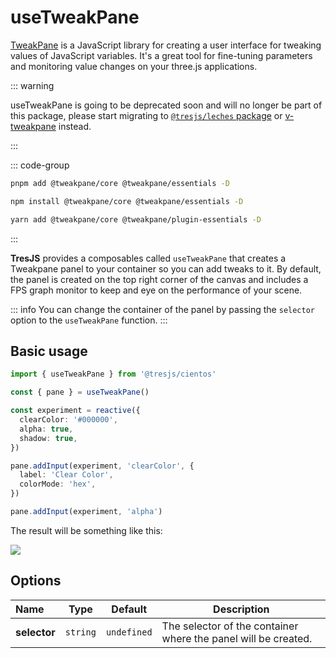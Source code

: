 # useTweakPane

[TweakPane](https://cocopon.github.io/tweakpane/) is a JavaScript library for creating a user interface for tweaking values of JavaScript variables. It's a great tool for fine-tuning parameters and monitoring value changes on your three.js applications.

::: warning

useTweakPane is going to be deprecated soon and will no longer be part of this package, please start migrating to [`@tresjs/leches` package](https://github.com/Tresjs/leches) or [v-tweakpane](https://github.com/vinayakkulkarni/v-tweakpane) instead.

:::

::: code-group

```bash [pnpm]
pnpm add @tweakpane/core @tweakpane/essentials -D
```

```bash [npm]
npm install @tweakpane/core @tweakpane/essentials -D

```

```bash [yarn]
yarn add @tweakpane/core @tweakpane/plugin-essentials -D
```

:::

**TresJS** provides a composables called `useTweakPane` that creates a Tweakpane panel to your container so you can add tweaks to it. By default, the panel is created on the top right corner of the canvas and includes a FPS graph monitor to keep and eye on the performance of your scene.

::: info
You can change the container of the panel by passing the `selector` option to the `useTweakPane` function.
:::

## Basic usage

```ts
import { useTweakPane } from '@tresjs/cientos'

const { pane } = useTweakPane()

const experiment = reactive({
  clearColor: '#000000',
  alpha: true,
  shadow: true,
})

pane.addInput(experiment, 'clearColor', {
  label: 'Clear Color',
  colorMode: 'hex',
})

pane.addInput(experiment, 'alpha')
```

The result will be something like this:

![](/use-tweakpane.png)

## Options

| Name         | Type     | Default     | Description                                                    |
| :----------- | -------- | ----------- | -------------------------------------------------------------- |
| **selector** | `string` | `undefined` | The selector of the container where the panel will be created. |
